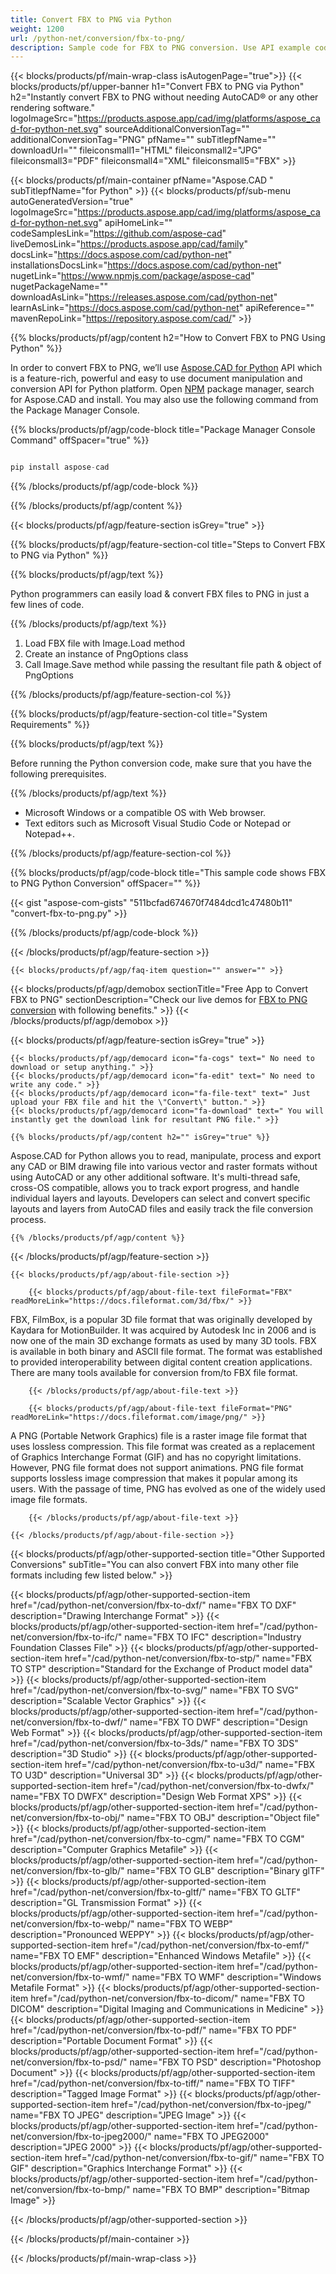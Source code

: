 ```yaml
---
title: Convert FBX to PNG via Python
weight: 1200
url: /python-net/conversion/fbx-to-png/ 
description: Sample code for FBX to PNG conversion. Use API example code for batch FBX files to PNG conversion.
---
```


{{< blocks/products/pf/main-wrap-class isAutogenPage="true">}}
{{< blocks/products/pf/upper-banner h1="Convert FBX to PNG via Python" h2="Instantly convert FBX to PNG without needing AutoCAD® or any other rendering software." logoImageSrc="https://products.aspose.app/cad/img/platforms/aspose_cad-for-python-net.svg" sourceAdditionalConversionTag="" additionalConversionTag="PNG" pfName="" subTitlepfName="" downloadUrl="" fileiconsmall1="HTML" fileiconsmall2="JPG" fileiconsmall3="PDF" fileiconsmall4="XML" fileiconsmall5="FBX" >}}

{{< blocks/products/pf/main-container pfName="Aspose.CAD " subTitlepfName="for Python" >}}
{{< blocks/products/pf/sub-menu autoGeneratedVersion="true" logoImageSrc="https://products.aspose.app/cad/img/platforms/aspose_cad-for-python-net.svg" apiHomeLink="" codeSamplesLink="https://github.com/aspose-cad" liveDemosLink="https://products.aspose.app/cad/family" docsLink="https://docs.aspose.com/cad/python-net" installationsDocsLink="https://docs.aspose.com/cad/python-net" nugetLink="https://www.npmjs.com/package/aspose-cad" nugetPackageName="" downloadAsLink="https://releases.aspose.com/cad/python-net" learnAsLink="https://docs.aspose.com/cad/python-net" apiReference="" mavenRepoLink="https://repository.aspose.com/cad/" >}}

{{% blocks/products/pf/agp/content h2="How to Convert FBX to PNG Using Python" %}}

 In order to convert FBX to PNG, we’ll use [Aspose.CAD for Python](https://products.aspose.com/cad/python-net) API which is a feature-rich, powerful and easy to use document manipulation and conversion API for Python platform. Open [NPM](https://www.npmjs.com/package/aspose-cad) package manager, search for Aspose.CAD and install. You may also use the following command from the Package Manager Console.

{{% blocks/products/pf/agp/code-block title="Package Manager Console Command" offSpacer="true" %}}

```py

pip install aspose-cad

```

{{% /blocks/products/pf/agp/code-block %}}

{{% /blocks/products/pf/agp/content %}}

{{< blocks/products/pf/agp/feature-section isGrey="true" >}}

{{% blocks/products/pf/agp/feature-section-col title="Steps to Convert FBX to PNG via Python" %}}

{{% blocks/products/pf/agp/text %}}

Python programmers can easily load & convert FBX files to PNG in just a few lines of code.

{{% /blocks/products/pf/agp/text %}}

1.  Load FBX file with Image.Load method
1.  Create an instance of PngOptions class
1.  Call Image.Save method while passing the resultant file path & object of PngOptions

{{% /blocks/products/pf/agp/feature-section-col %}}

{{% blocks/products/pf/agp/feature-section-col title="System Requirements" %}}

{{% blocks/products/pf/agp/text %}}

 Before running the Python conversion code, make sure that you have the following prerequisites.

{{% /blocks/products/pf/agp/text %}}

-  Microsoft Windows or a compatible OS with Web browser.
-  Text editors such as Microsoft Visual Studio Code or Notepad or Notepad++.

{{% /blocks/products/pf/agp/feature-section-col %}}

{{% blocks/products/pf/agp/code-block title="This sample code shows FBX to PNG Python Conversion" offSpacer="" %}}

{{< gist "aspose-com-gists" "511bcfad674670f7484dcd1c47480b11" "convert-fbx-to-png.py" >}}

{{% /blocks/products/pf/agp/code-block %}}

{{< /blocks/products/pf/agp/feature-section >}}

    {{< blocks/products/pf/agp/faq-item question="" answer="" >}}
 

<!-- aboutfile Starts -->

{{< blocks/products/pf/agp/demobox sectionTitle="Free App to Convert FBX to PNG" sectionDescription="Check our live demos for [FBX to PNG conversion](https://products.aspose.app/cad/conversion/fbx-to-png) with following benefits." >}}
{{< /blocks/products/pf/agp/demobox >}}

{{< blocks/products/pf/agp/feature-section isGrey="true" >}}

    {{< blocks/products/pf/agp/democard icon="fa-cogs" text=" No need to download or setup anything." >}}
    {{< blocks/products/pf/agp/democard icon="fa-edit" text=" No need to write any code." >}}
    {{< blocks/products/pf/agp/democard icon="fa-file-text" text=" Just upload your FBX file and hit the \"Convert\" button." >}}
    {{< blocks/products/pf/agp/democard icon="fa-download" text=" You will instantly get the download link for resultant PNG file." >}}

    {{% blocks/products/pf/agp/content h2="" isGrey="true" %}}

Aspose.CAD for Python allows you to read, manipulate, process and export any CAD or BIM drawing file into various vector and raster formats without using AutoCAD or any other additional software. It's multi-thread safe, cross-OS compatible, allows you to track export progress, and handle individual layers and layouts. Developers can select and convert specific layouts and layers from AutoCAD files and easily track the file conversion process.

    {{% /blocks/products/pf/agp/content %}}

{{< /blocks/products/pf/agp/feature-section >}}

    {{< blocks/products/pf/agp/about-file-section >}}

        {{< blocks/products/pf/agp/about-file-text fileFormat="FBX" readMoreLink="https://docs.fileformat.com/3d/fbx/" >}}
FBX, FilmBox, is a popular 3D file format that was originally developed by Kaydara for MotionBuilder. It was acquired by Autodesk Inc in 2006 and is now one of the main 3D exchange formats as used by many 3D tools. FBX is available in both binary and ASCII file format. The format was established to provided interoperability between digital content creation applications. There are many tools available for conversion from/to FBX file format.

        {{< /blocks/products/pf/agp/about-file-text >}}

        {{< blocks/products/pf/agp/about-file-text fileFormat="PNG" readMoreLink="https://docs.fileformat.com/image/png/" >}}
A PNG (Portable Network Graphics) file is a raster image file format that uses lossless compression. This file format was created as a replacement of Graphics Interchange Format (GIF) and has no copyright limitations. However, PNG file format does not support animations. PNG file format supports lossless image compression that makes it popular among its users. With the passage of time, PNG has evolved as one of the widely used image file formats.

        {{< /blocks/products/pf/agp/about-file-text >}}

    {{< /blocks/products/pf/agp/about-file-section >}}

<!-- aboutfile Ends -->

{{< blocks/products/pf/agp/other-supported-section title="Other Supported Conversions" subTitle="You can also convert FBX into many other file formats including few listed below." >}}

{{< blocks/products/pf/agp/other-supported-section-item href="/cad/python-net/conversion/fbx-to-dxf/" name="FBX TO DXF" description="Drawing Interchange Format" >}}
{{< blocks/products/pf/agp/other-supported-section-item href="/cad/python-net/conversion/fbx-to-ifc/" name="FBX TO IFC" description="Industry Foundation Classes File" >}}
{{< blocks/products/pf/agp/other-supported-section-item href="/cad/python-net/conversion/fbx-to-stp/" name="FBX TO STP" description="Standard for the Exchange of Product model data" >}}
{{< blocks/products/pf/agp/other-supported-section-item href="/cad/python-net/conversion/fbx-to-svg/" name="FBX TO SVG" description="Scalable Vector Graphics" >}}
{{< blocks/products/pf/agp/other-supported-section-item href="/cad/python-net/conversion/fbx-to-dwf/" name="FBX TO DWF" description="Design Web Format" >}}
{{< blocks/products/pf/agp/other-supported-section-item href="/cad/python-net/conversion/fbx-to-3ds/" name="FBX TO 3DS" description="3D Studio" >}}
{{< blocks/products/pf/agp/other-supported-section-item href="/cad/python-net/conversion/fbx-to-u3d/" name="FBX TO U3D" description="Universal 3D" >}}
{{< blocks/products/pf/agp/other-supported-section-item href="/cad/python-net/conversion/fbx-to-dwfx/" name="FBX TO DWFX" description="Design Web Format XPS" >}}
{{< blocks/products/pf/agp/other-supported-section-item href="/cad/python-net/conversion/fbx-to-obj/" name="FBX TO OBJ" description="Object file" >}}
{{< blocks/products/pf/agp/other-supported-section-item href="/cad/python-net/conversion/fbx-to-cgm/" name="FBX TO CGM" description="Computer Graphics Metafile" >}}
{{< blocks/products/pf/agp/other-supported-section-item href="/cad/python-net/conversion/fbx-to-glb/" name="FBX TO GLB" description="Binary glTF" >}}
{{< blocks/products/pf/agp/other-supported-section-item href="/cad/python-net/conversion/fbx-to-gltf/" name="FBX TO GLTF" description="GL Transmission Format" >}}
{{< blocks/products/pf/agp/other-supported-section-item href="/cad/python-net/conversion/fbx-to-webp/" name="FBX TO WEBP" description="Pronounced WEPPY" >}}
{{< blocks/products/pf/agp/other-supported-section-item href="/cad/python-net/conversion/fbx-to-emf/" name="FBX TO EMF" description="Enhanced Windows Metafile" >}}
{{< blocks/products/pf/agp/other-supported-section-item href="/cad/python-net/conversion/fbx-to-wmf/" name="FBX TO WMF" description="Windows Metafile Format" >}}
{{< blocks/products/pf/agp/other-supported-section-item href="/cad/python-net/conversion/fbx-to-dicom/" name="FBX TO DICOM" description="Digital Imaging and Communications in Medicine" >}}
{{< blocks/products/pf/agp/other-supported-section-item href="/cad/python-net/conversion/fbx-to-pdf/" name="FBX TO PDF" description="Portable Document Format" >}}
{{< blocks/products/pf/agp/other-supported-section-item href="/cad/python-net/conversion/fbx-to-psd/" name="FBX TO PSD" description="Photoshop Document" >}}
{{< blocks/products/pf/agp/other-supported-section-item href="/cad/python-net/conversion/fbx-to-tiff/" name="FBX TO TIFF" description="Tagged Image Format" >}}
{{< blocks/products/pf/agp/other-supported-section-item href="/cad/python-net/conversion/fbx-to-jpeg/" name="FBX TO JPEG" description="JPEG Image" >}}
{{< blocks/products/pf/agp/other-supported-section-item href="/cad/python-net/conversion/fbx-to-jpeg2000/" name="FBX TO JPEG2000" description="JPEG 2000" >}}
{{< blocks/products/pf/agp/other-supported-section-item href="/cad/python-net/conversion/fbx-to-gif/" name="FBX TO GIF" description="Graphics Interchange Format" >}}
{{< blocks/products/pf/agp/other-supported-section-item href="/cad/python-net/conversion/fbx-to-bmp/" name="FBX TO BMP" description="Bitmap Image" >}}


{{< /blocks/products/pf/agp/other-supported-section >}}

{{< /blocks/products/pf/main-container >}}
    
{{< /blocks/products/pf/main-wrap-class >}}